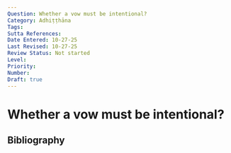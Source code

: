 ```yaml
---
Question: Whether a vow must be intentional?
Category: Adhiṭṭhāna
Tags: 
Sutta References: 
Date Entered: 10-27-25
Last Revised: 10-27-25
Review Status: Not started
Level: 
Priority: 
Number: 
Draft: true
---
```


# Whether a vow must be intentional?

## Bibliography

<!-- 

Notes:



-->